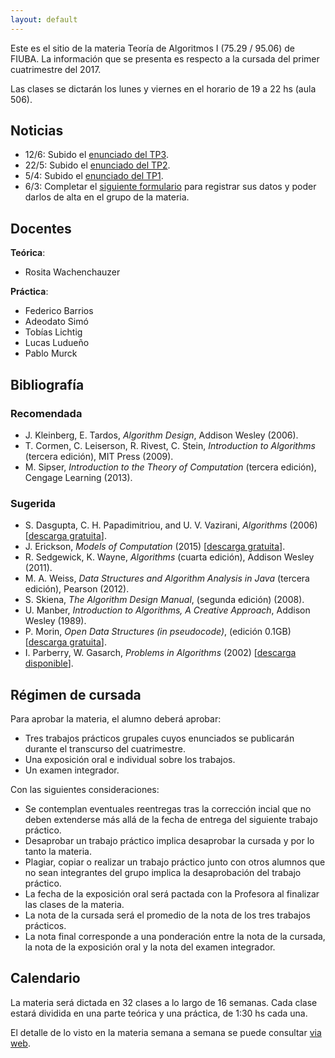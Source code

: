 ```yaml
---
layout: default
---
```


Este es el sitio de la materia Teoría de Algoritmos I (75.29 / 95.06) de FIUBA. La información que se presenta es respecto a la cursada del primer cuatrimestre del 2017.

Las clases se dictarán los lunes y viernes en el horario de 19 a 22 hs (aula 506).


## Noticias
  - 12/6: Subido el [enunciado del TP3](tp3.md).
  - 22/5: Subido el [enunciado del TP2](tp2.md).
  - 5/4: Subido el [enunciado del TP1](tp1.md).
  - 6/3: Completar el [siguiente formulario](https://goo.gl/forms/LoEZ1AFvjAEtOQV32) para registrar sus datos y poder darlos de alta en el grupo de la materia.

## Docentes

**Teórica**:

  - Rosita Wachenchauzer

**Práctica**:

  - Federico Barrios
  - Adeodato Simó
  - Tobías Lichtig
  - Lucas Ludueño
  - Pablo Murck


## Bibliografía

### Recomendada
  - J. Kleinberg, E. Tardos, _Algorithm Design_, Addison Wesley (2006).
  - T. Cormen, C. Leiserson, R. Rivest, C. Stein, _Introduction to Algorithms_ (tercera edición), MIT Press (2009).
  - M. Sipser, _Introduction to the Theory of Computation_ (tercera edición), Cengage Learning (2013).

### Sugerida
  - S. Dasgupta, C. H. Papadimitriou, and U. V. Vazirani, _Algorithms_ (2006) [[descarga gratuita](http://cseweb.ucsd.edu/~dasgupta/book/)].
  - J. Erickson, _Models of Computation_ (2015) [[descarga gratuita](http://jeffe.cs.illinois.edu/teaching/algorithms/)].
  - R. Sedgewick, K. Wayne, _Algorithms_ (cuarta edición), Addison Wesley (2011).
  - M. A. Weiss, _Data Structures and Algorithm Analysis in Java_  (tercera edición), Pearson (2012).
  - S. Skiena, _The Algorithm Design Manual_, (segunda edición) (2008).
  - U. Manber, _Introduction to Algorithms, A Creative Approach_, Addison Wesley (1989).
  - P. Morin, _Open Data Structures (in pseudocode)_, (edición 0.1GB) [[descarga gratuita](http://opendatastructures.org/)].
  - I. Parberry, W. Gasarch, _Problems in Algorithms_ (2002) [[descarga disponible](http://larc.unt.edu/ian/books/free/)].


## Régimen de cursada

Para aprobar la materia, el alumno deberá aprobar:

  - Tres trabajos prácticos grupales cuyos enunciados se publicarán durante el transcurso del cuatrimestre.
  - Una exposición oral e individual sobre los trabajos.
  - Un examen integrador.

Con las siguientes consideraciones:

  - Se contemplan eventuales reentregas tras la corrección incial que no deben extenderse más allá de la fecha de entrega del siguiente trabajo práctico.
  - Desaprobar un trabajo práctico implica desaprobar la cursada y por lo tanto la materia.
  - Plagiar, copiar o realizar un trabajo práctico junto con otros alumnos que no sean integrantes del grupo implica la desaprobación del trabajo práctico.
  - La fecha de la exposición oral será pactada con la Profesora al finalizar las clases de la materia.
  - La nota de la cursada será el promedio de la nota de los tres trabajos prácticos.
  - La nota final corresponde a una ponderación entre la nota de la cursada, la nota de la exposición oral y la nota del examen integrador.


## Calendario

La materia será dictada en 32 clases a lo largo de 16 semanas. Cada clase estará dividida en una parte teórica y una práctica, de 1:30 hs cada una.

El detalle de lo visto en la materia semana a semana se puede consultar [via web](https://docs.google.com/spreadsheets/d/1aKBEMrplAu5JInOFGPz-lEHsXj7W_iL6_x5efivOzD4/pubhtml?gid=1350582962&single=true).
